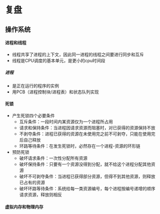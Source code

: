 # 复盘
## 操作系统
#### 进程和线程
- 线程共享了进程的上下文，因此同一进程的线程之间要进行同步和互斥
- 线程是CPU调度的基本单元，是更小的cpu时间段
##### 进程
- 是正在运行的程序的实例
- 用PCB（进程控制块/进程表）和状态队列实现


#### 死锁
- 产生死锁四个必要条件
    - 互斥条件：一段时间内某资源仅为一个进程所占用
    - 请求和保持条件：当进程因请求资源而阻塞时，对已获得的资源保持不放
    - 不剥夺条件：进程已获得的资源在未使用完之前不可剥夺，只能在使用完后自己释放
    - 环路等待条件：在发生死锁时，必然存在一个进程-资源的环形链
- 预防死锁
    - 破坏请求条件：一次性分配所有资源
    - 破坏保持条件：只要有一个资源没得到分配，就不给这个进程分配其他资源
    - 破坏不可剥夺条件：当进程已获得部分资源，但得不到其他资源，则释放已占有的资源
    - 破坏环路等待条件：系统给每一类资源编号，每个进程按编号递增的顺序请求资源，释放则相反

#### 虚拟内存和物理内存
